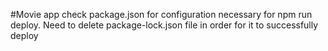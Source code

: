 #Movie app
check package.json for configuration necessary for npm run deploy. 
Need to delete package-lock.json file in order for it to successfully deploy